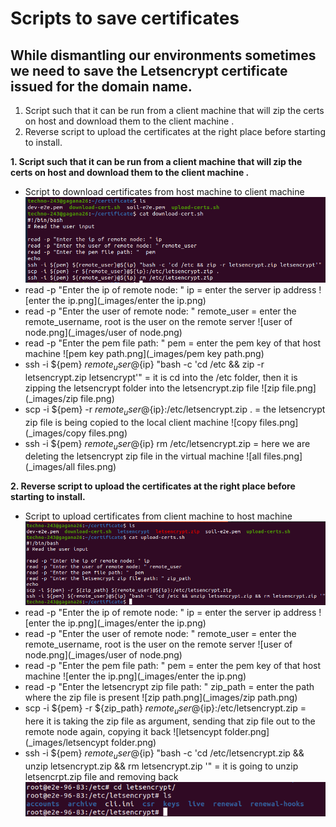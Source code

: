 # Scripts to save certificates

## While dismantling our environments sometimes we need to save the Letsencrypt certificate issued for the domain name.

1. Script such that it can be run from a client machine that will zip the certs on host and download them to the client  machine .
2. Reverse script to upload the certificates at the right place before starting to install.


**1. Script such that it can be run from a client machine that will zip the certs on host and download them to the client  machine .**

* Script to download certificates from host machine to client machine
  ![download-certs.sh.png](_images/download-certs.sh.png)<br>
* read -p "Enter the ip of remote node: " ip  = enter the server ip address
  ![enter the ip.png](_images/enter the ip.png)<br>
* read -p "Enter the user of remote node: " remote_user = enter the remote_username, root is the user on the remote server
  ![user of node.png](_images/user of node.png)<br>
* read -p "Enter the pem file path: "  pem =  enter the pem key of that host machine
  ![pem key path.png](_images/pem key path.png)<br>
* ssh -i ${pem} ${remote_user}@${ip} "bash -c 'cd /etc && zip -r letsencrypt.zip letsencrypt'" = it is cd into the  /etc  folder, then it is zipping the letsencrypt folder into the letsencrypt.zip file
  ![zip file.png](_images/zip file.png)<br>
* scp -i ${pem} -r ${remote_user}@${ip}:/etc/letsencrypt.zip . =  the letsencrypt zip file is being copied to the local client machine
  ![copy files.png](_images/copy files.png)<br>
* ssh -i ${pem} ${remote_user}@${ip} rm /etc/letsencrypt.zip = here we are deleting the letsencrypt zip file in the virtual machine
  ![all files.png](_images/all files.png)<br>


**2. Reverse script to upload the certificates at the right place before starting to install.**

* Script to upload certificates from client machine to host machine
  ![upload-certs.sh.png](_images/upload-certs.sh.png)<br>
* read -p "Enter the ip of remote node: " ip  = enter the server ip address
  ![enter the ip.png](_images/enter the ip.png)<br>
* read -p "Enter the user of remote node: " remote_user = enter the remote_username, root is the user on the remote server
  ![user of node.png](_images/user of node.png)<br>
* read -p "Enter the pem file path: "  pem =  enter the pem key of that host machine
  ![enter the ip.png](_images/enter the ip.png)<br>
* read -p "Enter the letsencrypt zip file path: " zip_path = enter the path where the zip file is present
  ![zip path.png](_images/zip path.png)
* scp -i ${pem} -r ${zip_path} ${remote_user}@${ip}:/etc/letsencrypt.zip = here it is taking the zip file as argument, sending that zip file out to the remote node again, copying it back
  ![letsencypt folder.png](_images/letsencypt folder.png)<br>
* ssh -i ${pem} ${remote_user}@${ip} "bash -c 'cd /etc/letsencrypt.zip && unzip letsencrypt.zip && rm letsencrypt.zip '" = it is going to unzip letsencrpt.zip file  and removing back
  ![files.png](_images/files.png)